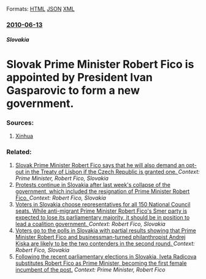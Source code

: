 
Formats: [HTML](/news/2010/06/13/slovak-prime-minister-robert-fico-is-appointed-by-president-ivan-gaa-parovia-to-form-a-new-government.html)  [JSON](/news/2010/06/13/slovak-prime-minister-robert-fico-is-appointed-by-president-ivan-gaa-parovia-to-form-a-new-government.json)  [XML](/news/2010/06/13/slovak-prime-minister-robert-fico-is-appointed-by-president-ivan-gaa-parovia-to-form-a-new-government.xml)  

### [2010-06-13](/news/2010/06/13/index.md)

##### Slovakia
# Slovak Prime Minister Robert Fico is appointed by President Ivan Gasparovic to form a new government. 




### Sources:

1. [Xinhua](http://news.xinhuanet.com/english2010/world/2010-06/13/c_13349034.htm)

### Related:

1. [ Slovak Prime Minister Robert Fico says that he will also demand an opt-out in the Treaty of Lisbon if the Czech Republic is granted one. ](/news/2009/10/19/slovak-prime-minister-robert-fico-says-that-he-will-also-demand-an-opt-out-in-the-treaty-of-lisbon-if-the-czech-republic-is-granted-one.md) _Context: Prime Minister, Robert Fico, Slovakia_
2. [Protests continue in Slovakia after last week's collapse of the government, which included the resignation of Prime Minister Robert Fico. ](/news/2018/03/20/protests-continue-in-slovakia-after-last-week-s-collapse-of-the-government-which-included-the-resignation-of-prime-minister-robert-fico.md) _Context: Robert Fico, Slovakia_
3. [Voters in Slovakia choose representatives for all 150 National Council seats. While anti-migrant Prime Minister Robert Fico's Smer party is expected to lose its parliamentary majority, it should be in position to lead a coalition government. ](/news/2016/03/5/voters-in-slovakia-choose-representatives-for-all-150-national-council-seats-while-anti-migrant-prime-minister-robert-fico-s-smer-party-is.md) _Context: Robert Fico, Slovakia_
4. [Voters go to the polls in Slovakia with partial results showing that Prime Minister Robert Fico and businessman-turned philanthropist Andrej Kiska are likely to be the two contenders in the second round. ](/news/2014/03/15/voters-go-to-the-polls-in-slovakia-with-partial-results-showing-that-prime-minister-robert-fico-and-businessman-turned-philanthropist-andrej.md) _Context: Robert Fico, Slovakia_
5. [Following the recent parliamentary elections in Slovakia, Iveta Radicova substitutes Robert Fico as Prime Minister, becoming the first female incumbent of the post.](/news/2010/07/9/following-the-recent-parliamentary-elections-in-slovakia-iveta-radiaova-substitutes-robert-fico-as-prime-minister-becoming-the-first-fem.md) _Context: Prime Minister, Robert Fico_
